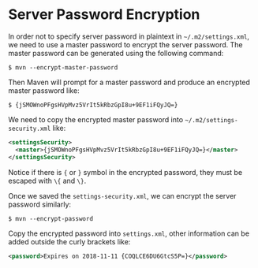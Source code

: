 # Server Password Encryption

In order not to specify server password in plaintext in `~/.m2/settings.xml`, we need to use a master password to encrypt the server password. The master password can be generated using the following command:

```console
$ mvn --encrypt-master-password
```

Then Maven will prompt for a master password and produce an encrypted master password like:

```console
$ {jSMOWnoPFgsHVpMvz5VrIt5kRbzGpI8u+9EF1iFQyJQ=}
```

We need to copy the encrypted master password into `~/.m2/settings-security.xml` like:

```xml
<settingsSecurity>
  <master>{jSMOWnoPFgsHVpMvz5VrIt5kRbzGpI8u+9EF1iFQyJQ=}</master>
</settingsSecurity>
```

Notice if there is `{` or `}` symbol in the encrypted password, they must be escaped with `\{` and `\}`.

Once we saved the `settings-security.xml`, we can encrypt the server password similarly:

```console
$ mvn --encrypt-password
```

Copy the encrypted password into `settings.xml`, other information can be added outside the curly brackets like:

```xml
<password>Expires on 2018-11-11 {COQLCE6DU6GtcS5P=}</password>
```
